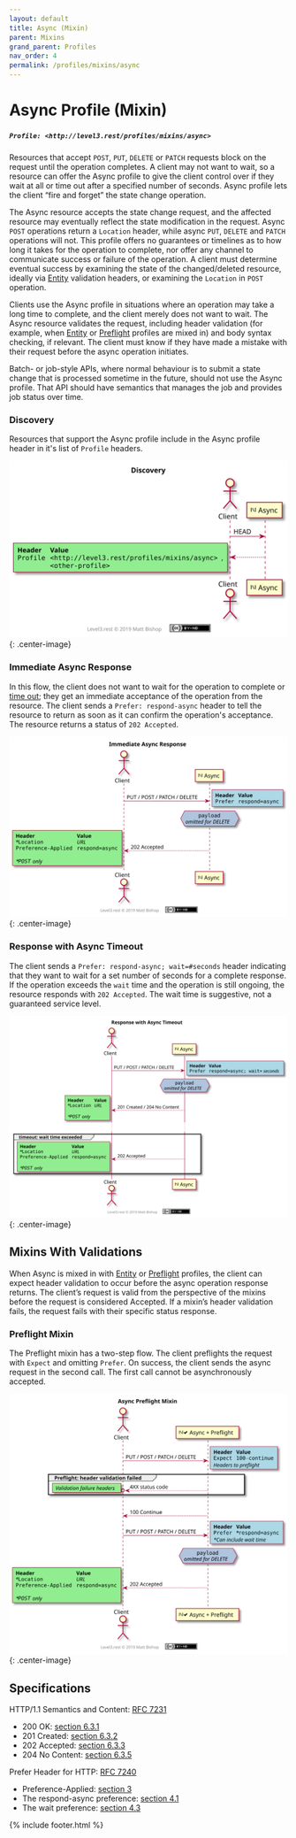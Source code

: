```yaml
---
layout: default
title: Async (Mixin)
parent: Mixins
grand_parent: Profiles
nav_order: 4
permalink: /profiles/mixins/async
---
```

# Async Profile (Mixin)

##### `Profile: <http://level3.rest/profiles/mixins/async>`

Resources that accept `POST`, `PUT`, `DELETE` or `PATCH` requests block on the request until the operation completes. A client may not want to wait, so a resource can offer the Async profile to give the client control over if they wait at all or time out after a specified number of seconds. Async profile lets the client “fire and forget” the state change operation.

The Async resource accepts the state change request, and the affected resource may eventually reflect the state modification in the request. Async `POST` operations return a `Location` header, while async `PUT`, `DELETE` and `PATCH` operations will not. This profile offers no guarantees or timelines as to how long it takes for the operation to complete, nor offer any channel to communicate success or failure of the operation. A client must determine eventual success by examining the state of the changed/deleted resource, ideally via [Entity](entity.md) validation headers, or examining the `Location` in `POST` operation.

Clients use the Async profile in situations where an operation may take a long time to complete, and the client merely does not want to wait. The Async resource validates the request, including header validation (for example, when [Entity](entity.md) or [Preflight](preflight.md) profiles are mixed in) and body syntax checking, if relevant. The client must know if they have made a mistake with their request before the async operation initiates.

Batch- or job-style APIs, where normal behaviour is to submit a state change that is processed sometime in the future, should not use the Async profile. That API should have semantics that manages the job and provides job status over time.

### Discovery

Resources that support the Async profile include in the Async profile header in it's list of `Profile` headers.

![](async/discovery.svg){: .center-image}

### Immediate Async Response

In this flow, the client does not want to wait for the operation to complete or [time out](#response-with-async-timeout); they get an immediate acceptance of the operation from the resource. The client sends a `Prefer: respond-async` header to tell the resource to return as soon as it can confirm the operation's acceptance. The resource returns a status of `202 Accepted`.

![](async/immediate.svg){: .center-image}

### Response with Async Timeout

The client sends a `Prefer: respond-async; wait=#seconds` header indicating that they want to wait for a set number of seconds for a complete response. If the operation exceeds the `wait` time and the operation is still ongoing, the resource responds with `202 Accepted`. The wait time is suggestive, not a guaranteed service level.

![](async/timeout.svg){: .center-image}

## Mixins With Validations

When Async is mixed in with [Entity](entity.md) or [Preflight](preflight.md) profiles, the client can expect header validation to occur before the async operation response returns. The client’s request is valid from the perspective of the mixins before the request is considered Accepted. If a mixin’s header validation fails, the request fails with their specific status response.

### Preflight Mixin

The Preflight mixin has a two-step flow. The client preflights the request with `Expect` and omitting `Prefer`. On success, the client sends the async request in the second call. The first call cannot be asynchronously accepted.

![](async/preflight-validation.svg){: .center-image}

## Specifications

HTTP/1.1 Semantics and Content: [RFC 7231](https://tools.ietf.org/html/rfc7231)

- 200 OK: [section 6.3.1](https://tools.ietf.org/html/rfc7231#section-6.3.1)
- 201 Created: [section 6.3.2](https://tools.ietf.org/html/rfc7231#section-6.3.2)
- 202 Accepted: [section 6.3.3](https://tools.ietf.org/html/rfc7231#section-6.3.3)
- 204 No Content: [section 6.3.5](https://tools.ietf.org/html/rfc7231#section-6.3.5)

Prefer Header for HTTP: [RFC 7240](https://tools.ietf.org/html/rfc7240)

- Preference-Applied: [section 3](https://tools.ietf.org/html/rfc7240#section-3)
- The respond-async preference: [section 4.1](https://tools.ietf.org/html/rfc7240#section-4.1)
- The wait preference: [section 4.3](https://tools.ietf.org/html/rfc7240#section-4.3)

{% include footer.html %}